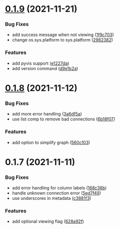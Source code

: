 # [0.1.9](https://github.com/Callum-Irving/snvis/compare/v0.1.8...0.1.9) (2021-11-21)


### Bug Fixes

* add success message when not viewing ([1f9c703](https://github.com/Callum-Irving/snvis/commit/1f9c70345f49bd3d4676bf15d6505ef273a64ff1))
* change os.sys.platform to sys.platform ([2982382](https://github.com/Callum-Irving/snvis/commit/29823823700eaa2f8d25b20fb5725c9bd75a6b61))


### Features

* add pyvis support ([e1227da](https://github.com/Callum-Irving/snvis/commit/e1227dadd7ccc083b041388910276fed96c722be))
* add version command ([d9e1b2a](https://github.com/Callum-Irving/snvis/commit/d9e1b2aa82660b57512e6ad1eca28cd45a083d36))



# [0.1.8](https://github.com/Callum-Irving/snvis/compare/v0.1.7...v0.1.8) (2021-11-12)


### Bug Fixes

* add more error handling ([3a6df5a](https://github.com/Callum-Irving/snvis/commit/3a6df5a1ae75d160dbeda6bc722a21698bbda2d4))
* use list comp to remove bad connections ([6b18f07](https://github.com/Callum-Irving/snvis/commit/6b18f079cc6a5c8bcbe0abfe8375b309b49001fd))


### Features

* add option to simplify graph ([560c103](https://github.com/Callum-Irving/snvis/commit/560c10369856aa67fb5598b078feb59ad03a8157))



# 0.1.7 (2021-11-11)


### Bug Fixes

* add error handling for column labels ([168c36b](https://github.com/Callum-Irving/snvis/commit/168c36b231ec2124d7f000170691da298a53da4f))
* handle unknown connection error ([5ed7f49](https://github.com/Callum-Irving/snvis/commit/5ed7f4946c158bb2204723b3b610044d80270a3c))
* use underscores in metadata ([c3881f3](https://github.com/Callum-Irving/snvis/commit/c3881f3ecef73ecfef71d8d52bf925102a1f8166))


### Features

* add optional viewing flag ([628a92f](https://github.com/Callum-Irving/snvis/commit/628a92f0cc3386819fd7dff323655ed96ced1472))
